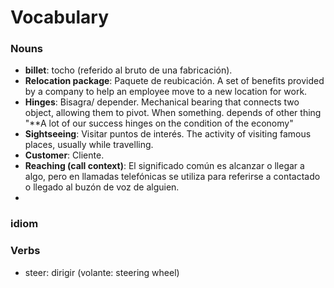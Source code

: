 # Vocabulary

### Nouns
- **billet**: tocho (referido al bruto de una fabricación).
- **Relocation package**: Paquete de reubicación. A set of benefits provided by a company to help an employee move to a new location for work.
- **Hinges**: Bisagra/ depender. Mechanical bearing that connects two object, allowing them to pivot. When something. depends of other thing "**A lot of our success hinges on the condition of the economy"
- **Sightseeing**: Visitar puntos de interés. The activity of visiting famous places, usually while travelling. 
- **Customer**: Cliente.
- **Reaching (call context)**: El significado común es alcanzar o llegar a algo, pero en llamadas telefónicas se utiliza para referirse a contactado o llegado al buzón de voz de alguien.
- 
### idiom
### Verbs
- steer: dirigir (volante: steering wheel)
